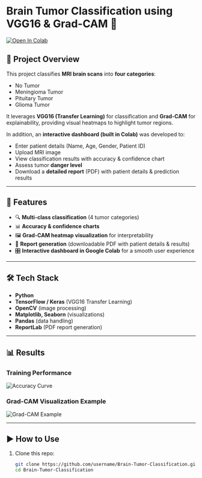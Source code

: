 # Brain Tumor Classification using VGG16 & Grad-CAM 🧠

[![Open In Colab](https://colab.research.google.com/assets/colab-badge.svg)](https://colab.research.google.com/github/username/Brain-Tumor-Classification/blob/main/notebook/Project_colab_BTC.ipynb)

## 📌 Project Overview
This project classifies **MRI brain scans** into **four categories**:
- No Tumor
- Meningioma Tumor
- Pituitary Tumor
- Glioma Tumor  

It leverages **VGG16 (Transfer Learning)** for classification and **Grad-CAM** for explainability, providing visual heatmaps to highlight tumor regions.  

In addition, an **interactive dashboard (built in Colab)** was developed to:
- Enter patient details (Name, Age, Gender, Patient ID)
- Upload MRI image
- View classification results with accuracy & confidence chart
- Assess tumor **danger level**
- Download a **detailed report** (PDF) with patient details & prediction results

---

## 🚀 Features
- 🔍 **Multi-class classification** (4 tumor categories)  
- 📊 **Accuracy & confidence charts**  
- 🖼️ **Grad-CAM heatmap visualization** for interpretability  
- 📑 **Report generation** (downloadable PDF with patient details & results)  
- 🎛️ **Interactive dashboard in Google Colab** for a smooth user experience  

---

## 🛠️ Tech Stack
- **Python**
- **TensorFlow / Keras** (VGG16 Transfer Learning)
- **OpenCV** (image processing)
- **Matplotlib, Seaborn** (visualizations)
- **Pandas** (data handling)
- **ReportLab** (PDF report generation)

---

## 📊 Results
### Training Performance
![Accuracy Curve](outputs/accuracy_chart.jpg)

### Grad-CAM Visualization Example
![Grad-CAM Example](outputs/gradcam_visualization.jpg)

---

## ▶️ How to Use
1. Clone this repo:
   ```bash
   git clone https://github.com/username/Brain-Tumor-Classification.git
   cd Brain-Tumor-Classification

